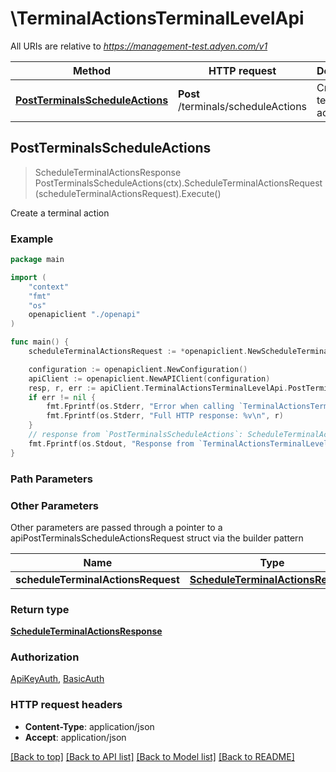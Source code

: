 # \TerminalActionsTerminalLevelApi

All URIs are relative to *https://management-test.adyen.com/v1*

Method | HTTP request | Description
------------- | ------------- | -------------
[**PostTerminalsScheduleActions**](TerminalActionsTerminalLevelApi.md#PostTerminalsScheduleActions) | **Post** /terminals/scheduleActions | Create a terminal action



## PostTerminalsScheduleActions

> ScheduleTerminalActionsResponse PostTerminalsScheduleActions(ctx).ScheduleTerminalActionsRequest(scheduleTerminalActionsRequest).Execute()

Create a terminal action



### Example

```go
package main

import (
    "context"
    "fmt"
    "os"
    openapiclient "./openapi"
)

func main() {
    scheduleTerminalActionsRequest := *openapiclient.NewScheduleTerminalActionsRequest() // ScheduleTerminalActionsRequest |  (optional)

    configuration := openapiclient.NewConfiguration()
    apiClient := openapiclient.NewAPIClient(configuration)
    resp, r, err := apiClient.TerminalActionsTerminalLevelApi.PostTerminalsScheduleActions(context.Background()).ScheduleTerminalActionsRequest(scheduleTerminalActionsRequest).Execute()
    if err != nil {
        fmt.Fprintf(os.Stderr, "Error when calling `TerminalActionsTerminalLevelApi.PostTerminalsScheduleActions``: %v\n", err)
        fmt.Fprintf(os.Stderr, "Full HTTP response: %v\n", r)
    }
    // response from `PostTerminalsScheduleActions`: ScheduleTerminalActionsResponse
    fmt.Fprintf(os.Stdout, "Response from `TerminalActionsTerminalLevelApi.PostTerminalsScheduleActions`: %v\n", resp)
}
```

### Path Parameters



### Other Parameters

Other parameters are passed through a pointer to a apiPostTerminalsScheduleActionsRequest struct via the builder pattern


Name | Type | Description  | Notes
------------- | ------------- | ------------- | -------------
 **scheduleTerminalActionsRequest** | [**ScheduleTerminalActionsRequest**](ScheduleTerminalActionsRequest.md) |  | 

### Return type

[**ScheduleTerminalActionsResponse**](ScheduleTerminalActionsResponse.md)

### Authorization

[ApiKeyAuth](../README.md#ApiKeyAuth), [BasicAuth](../README.md#BasicAuth)

### HTTP request headers

- **Content-Type**: application/json
- **Accept**: application/json

[[Back to top]](#) [[Back to API list]](../README.md#documentation-for-api-endpoints)
[[Back to Model list]](../README.md#documentation-for-models)
[[Back to README]](../README.md)

